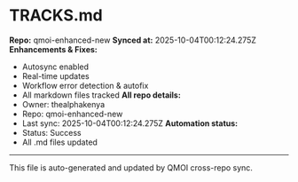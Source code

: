 # TRACKS.md

**Repo:** qmoi-enhanced-new
**Synced at:** 2025-10-04T00:12:24.275Z
**Enhancements & Fixes:**
- Autosync enabled
- Real-time updates
- Workflow error detection & autofix
- All markdown files tracked
**All repo details:**
- Owner: thealphakenya
- Repo: qmoi-enhanced-new
- Last sync: 2025-10-04T00:12:24.275Z
**Automation status:**
- Status: Success
- All .md files updated
---
This file is auto-generated and updated by QMOI cross-repo sync.

